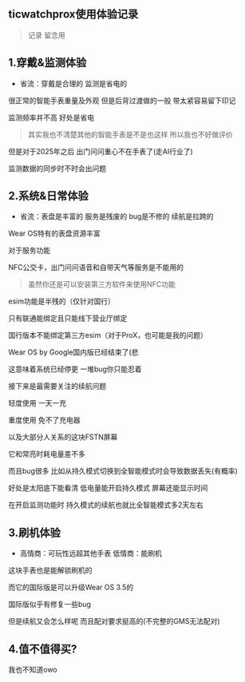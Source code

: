 ## ticwatchprox使用体验记录

> 记录 留念用 

## 1.穿戴&监测体验

- 省流：穿戴是合理的 监测是省电的

很正常的智能手表重量及外观 但是后背过渡做的一般 带太紧容易留下印记

监测频率并不高 好处是省电

> 其实我也不清楚其他的智能手表是不是也这样 所以我也不好做评价

但是对于2025年之后 出门问问重心不在手表了(走AI行业了)

监测数据的同步时不时会出问题

## 2.系统&日常体验

- 省流：表盘是丰富的 服务是残废的 bug是不修的 续航是拉跨的

Wear OS特有的表盘资源丰富

对于服务功能

NFC公交卡，出门问问语音和自带天气等服务是不能用的

> 虽然你还是可以安装第三方软件来使用NFC功能
 
esim功能是半残的（仅针对国行）

只有联通能绑定且只能线下营业厅绑定

国行版本不能绑定第三方esim（对于ProX，也可能是我的问题）

Wear OS by Google国内版已经结束了(悲

这意味着系统已经停更 一堆bug你只能忍着

接下来是最需要关注的续航问题

轻度使用 一天一充

重度使用 免不了充电器

以及大部分人关系的这块FSTN屏幕

它和常亮时耗电量差不多

而且bug很多 比如从持久模式切换到全智能模式时会导致数据丢失(有概率)

好处是太阳底下能看清 低电量能开启持久模式 屏幕还能显示时间

在开启监测功能时 持久模式的续航也就比全智能模式多2天左右

## 3.刷机体验

- 高情商：可玩性远超其他手表 低情商：能刷机

这块手表也是能解锁刷机的 

而它的国际版是可以升级Wear OS 3.5的

国际版似乎有修复一些bug 

但是续航又会怎么样呢 而且配对要求挺高的(不完整的GMS无法配对)

## 4.值不值得买?

我也不知道owo
